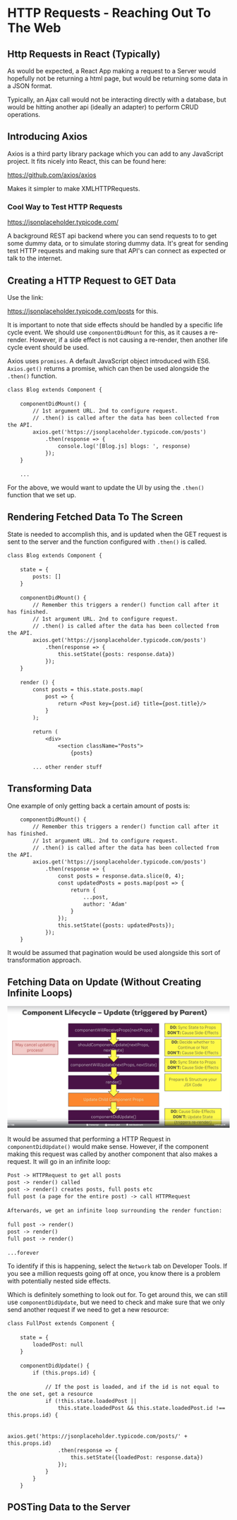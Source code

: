 # HTTP Requests - Reaching Out To The Web

## Http Requests in React (Typically)

As would be expected, a React App making a request to a Server would hopefully not be returning a html page, but would be returning some data in a JSON format. 

Typically, an Ajax call would not be interacting directly with a database, but would be hitting another api (ideally an adapter) to perform CRUD operations. 

## Introducing Axios

Axios is a third party library package which you can add to any JavaScript project. It fits nicely into React, this can be found here:

https://github.com/axios/axios

Makes it simpler to make XMLHTTPRequests. 

### Cool Way to Test HTTP Requests

https://jsonplaceholder.typicode.com/

A background REST api backend where you can send requests to to get some dummy data, or to simulate storing dummy data. It's great for sending test HTTP requests and making sure that API's can connect as expected or talk to the internet. 

## Creating a HTTP Request to GET Data

Use the link:

https://jsonplaceholder.typicode.com/posts for this. 

It is important to note that side effects should be handled by a specific life cycle event. We should use `componentDidMount` for this, as it causes a re-render. However, if a side effect is not causing a re-render, then another life cycle event should be used.  

Axios uses `promises`. A default JavaScript object introduced with ES6. `Axios.get()` returns a promise, which can then be used alongside the `.then()` function. 

```
class Blog extends Component {
    
    componentDidMount() {
        // 1st argument URL. 2nd to configure request. 
        // .then() is called after the data has been collected from the API. 
        axios.get('https://jsonplaceholder.typicode.com/posts')
            .then(response => {
                console.log('[Blog.js] blogs: ', response)
            });
    }

    ...
```

For the above, we would want to update the UI by using the `.then()` function that we set up. 

## Rendering Fetched Data To The Screen

State is needed to accomplish this, and is updated when the GET request is sent to the server and the function configured with `.then()` is called. 

```
class Blog extends Component {
    
    state = {
        posts: []
    }

    componentDidMount() {
        // Remember this triggers a render() function call after it has finished.
        // 1st argument URL. 2nd to configure request. 
        // .then() is called after the data has been collected from the API. 
        axios.get('https://jsonplaceholder.typicode.com/posts')
            .then(response => {
                this.setState({posts: response.data})
            });
    }
    
    render () {
        const posts = this.state.posts.map(
            post => {
                return <Post key={post.id} title={post.title}/>
            }
        );

        return (
            <div>
                <section className="Posts">
                    {posts} 

        ... other render stuff
```

## Transforming Data

One example of only getting back a certain amount of posts is:

```
    componentDidMount() {
        // Remember this triggers a render() function call after it has finished.
        // 1st argument URL. 2nd to configure request. 
        // .then() is called after the data has been collected from the API. 
        axios.get('https://jsonplaceholder.typicode.com/posts')
            .then(response => {
                const posts = response.data.slice(0, 4);
                const updatedPosts = posts.map(post => {
                    return {
                        ...post,
                        author: 'Adam'
                    }
                });
                this.setState({posts: updatedPosts});
            });
    }
```

It would be assumed that pagination would be used alongside this sort of transformation approach. 

## Fetching Data on Update (Without Creating Infinite Loops)

![alt text][logo]

[logo]: ./lifecycle_class.PNG "Life Cycle classes"

It would be assumed that performing a HTTP Request in `componentDidUpdate()` would make sense. However, if the component making this request was called by another component that also makes a request. It will go in an infinite loop:

```
Post -> HTTPRequest to get all posts 
post -> render() called
post -> render() creates posts, full posts etc
full post (a page for the entire post) -> call HTTPRequest

Afterwards, we get an infinite loop surrounding the render function:

full post -> render()
post -> render()
full post -> render() 

...forever

```

To identify if this is happening, select the `Network` tab on Developer Tools. If you see a million requests going off at once, you know there is a problem with potentially nested side effects.

Which is definitely something to look out for. To get around this, we can still use `componentDidUpdate`, but we need to check and make sure that we only send another request if we need to get a new resource:

```
class FullPost extends Component {
    
    state = { 
        loadedPost: null
    }

    componentDidUpdate() {
        if (this.props.id) {
            
            // If the post is loaded, and if the id is not equal to the one set, get a resource
            if (!this.state.loadedPost || 
                this.state.loadedPost && this.state.loadedPost.id !== this.props.id) {
                    
                axios.get('https://jsonplaceholder.typicode.com/posts/' + this.props.id)
                .then(response => {
                    this.setState({loadedPost: response.data})
                });
            }
        }
    }
```

## POSTing Data to the Server

